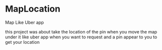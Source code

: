 # MapLocation
Map Like Uber app

this project was about take the location of the pin when you move the map under it like uber app when you want to request and a pin appear to you to get your location
